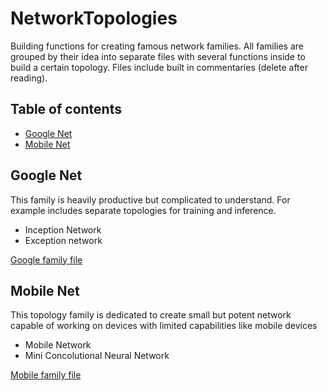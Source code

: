 # NetworkTopologies
Building functions for creating famous network families. All families are grouped by their idea into separate files with several functions inside to build a certain topology. Files include built in commentaries (delete after reading).

## Table of contents
* [Google Net](#google-net)
* [Mobile Net](#mobile-net)

## Google Net
This family is heavily productive but complicated to understand. For example includes separate topologies for training and inference.
* Inception Network
* Exception network

[Google family file](https://github.com/YuriGribauskasDenis/NetworkTopologies/blob/main/GoogleNetFamilyTopologies.ipynb)
	
## Mobile Net
This topology family is dedicated to create small but potent network capable of working on devices with limited capabilities like mobile devices
* Mobile Network
* Mini Concolutional Neural Network

[Mobile family file](https://github.com/YuriGribauskasDenis/NetworkTopologies/blob/main/MobileNetFamilyTopologies.ipynb)
